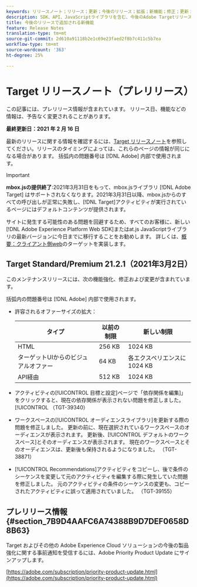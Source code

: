 ```yaml
---
keywords: リリースノート；リリース；更新；今後のリリース；拡張；新機能；修正；更新；プレリリース
description: SDK、API、JavaScriptライブラリを含む、今後のAdobe Targetリリースに含まれる新機能、機能強化および修正について説明します。
title: 今後のリリースで追加される新機能
feature: Release Notes
translation-type: tm+mt
source-git-commit: 2d610a91118b2e1c69e23faed2f8b7c411c5b7ea
workflow-type: tm+mt
source-wordcount: '363'
ht-degree: 25%

---
```



# Target リリースノート（プレリリース）

この記事には、プレリリース情報が含まれています。 リリース日、機能などの情報は、予告なく変更されることがあります。

**最終更新日：2021 年 2 月 16 日**

最新のリリースに関する情報を確認するには、[Target リリースノート](release-notes.md)を参照してください。リリースのタイミングによっては、これらのページの情報が同じになる場合があります。 括弧内の問題番号は [!DNL Adobe] 内部で使用されます。

>[!IMPORTANT]
>
>**mbox.jsの提供終了**:2021年3月31日をもって、mbox.jsライブラリ [!DNL Adobe Target] はサポートされなくなります。2021年3月31日以降、mbox.jsからのすべての呼び出しが正常に失敗し、[!DNL Target]アクティビティが実行されているページにはデフォルトコンテンツが提供されます。
>
>サイトに発生する可能性のある問題を回避するため、すべてのお客様に、新しい[!DNL Adobe Experience Platform Web SDK]またはat.js JavaScriptライブラリの最新バージョンに今日までに移行することをお勧めします。 詳しくは、[概要：クライアント側web](/help/c-implementing-target/c-implementing-target-for-client-side-web/implement-target-for-client-side-web.md)のターゲットを実装します。

## Target Standard/Premium 21.2.1（2021年3月2日）

このメンテナンスリリースには、次の機能強化、修正および変更が含まれています。

括弧内の問題番号は [!DNL Adobe] 内部で使用されます。

* 許容されるオファーサイズの拡大：

   | タイプ | 以前の制限 | 新しい制限 |
   | --- | --- | --- |
   | HTML | 256 KB | 1024 KB |
   | ターゲットUIからのビジュアルオファー | 64 KB | 各エクスペリエンスに1024 KB |
   | API経由 | 512 KB | 1024 KB |

* アクティビティの[!UICONTROL 目標と設定]ページで「依存関係を編集]」をクリックすると、現在の依存関係が表示されない問題を修正しました。 [!UICONTROL （TGT-39340）
* ワークスペースの[!UICONTROL オーディエンスライブラリ]を更新する際の問題を修正しました。 更新の前に、現在選択されているワークスペースのオーディエンスが表示されます。 更新後、[!UICONTROL デフォルトのワークスペース]とそのオーディエンスが表示されます。 現在のワークスペースとそのオーディエンスは、更新後も保持されるようになりました。 （TGT-38871）
* [!UICONTROL Recommendations]アクティビティをコピーし、後で条件のシーケンスを変更して元のアクティビティを編集する際に発生していた問題を修正しました。 元のアクティビティの条件のシーケンスの変更も、コピーされたアクティビティに誤って適用されていました。 （TGT-39155）

## プレリリース情報 {#section_7B9D4AAFC6A74388B9D7DEF0658D8B63}

Target およびその他の Adobe Experience Cloud ソリューションの今後の製品強化に関する事前通知を受信するには、Adobe Priority Product Update にサインアップします。

[https://adobe.com/subscription/priority-product-update.html](https://adobe.com/subscription/priority-product-update.html)
